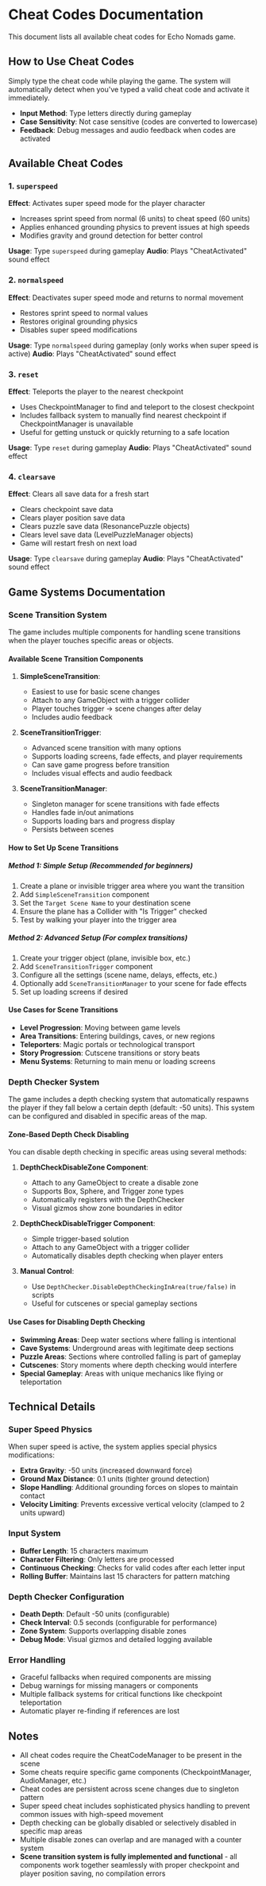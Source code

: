 # Cheat Codes Documentation

This document lists all available cheat codes for Echo Nomads game.

## How to Use Cheat Codes

Simply type the cheat code while playing the game. The system will automatically detect when you've typed a valid cheat code and activate it immediately.

- **Input Method**: Type letters directly during gameplay
- **Case Sensitivity**: Not case sensitive (codes are converted to lowercase)
- **Feedback**: Debug messages and audio feedback when codes are activated

## Available Cheat Codes

### 1. `superspeed`
**Effect**: Activates super speed mode for the player character
- Increases sprint speed from normal (6 units) to cheat speed (60 units)
- Applies enhanced grounding physics to prevent issues at high speeds
- Modifies gravity and ground detection for better control

**Usage**: Type `superspeed` during gameplay
**Audio**: Plays "CheatActivated" sound effect

### 2. `normalspeed`
**Effect**: Deactivates super speed mode and returns to normal movement
- Restores sprint speed to normal values
- Restores original grounding physics
- Disables super speed modifications

**Usage**: Type `normalspeed` during gameplay (only works when super speed is active)
**Audio**: Plays "CheatActivated" sound effect

### 3. `reset`
**Effect**: Teleports the player to the nearest checkpoint
- Uses CheckpointManager to find and teleport to the closest checkpoint
- Includes fallback system to manually find nearest checkpoint if CheckpointManager is unavailable
- Useful for getting unstuck or quickly returning to a safe location

**Usage**: Type `reset` during gameplay
**Audio**: Plays "CheatActivated" sound effect

### 4. `clearsave`
**Effect**: Clears all save data for a fresh start
- Clears checkpoint save data
- Clears player position save data
- Clears puzzle save data (ResonancePuzzle objects)
- Clears level save data (LevelPuzzleManager objects)
- Game will restart fresh on next load

**Usage**: Type `clearsave` during gameplay
**Audio**: Plays "CheatActivated" sound effect

## Game Systems Documentation

### Scene Transition System

The game includes multiple components for handling scene transitions when the player touches specific areas or objects.

#### Available Scene Transition Components

1. **SimpleSceneTransition**:
   - Easiest to use for basic scene changes
   - Attach to any GameObject with a trigger collider
   - Player touches trigger → scene changes after delay
   - Includes audio feedback

2. **SceneTransitionTrigger**:
   - Advanced scene transition with many options
   - Supports loading screens, fade effects, and player requirements
   - Can save game progress before transition
   - Includes visual effects and audio feedback

3. **SceneTransitionManager**:
   - Singleton manager for scene transitions with fade effects
   - Handles fade in/out animations
   - Supports loading bars and progress display
   - Persists between scenes

#### How to Set Up Scene Transitions

##### Method 1: Simple Setup (Recommended for beginners)

1. Create a plane or invisible trigger area where you want the transition
2. Add `SimpleSceneTransition` component
3. Set the `Target Scene Name` to your destination scene
4. Ensure the plane has a Collider with "Is Trigger" checked
5. Test by walking your player into the trigger area

##### Method 2: Advanced Setup (For complex transitions)

1. Create your trigger object (plane, invisible box, etc.)
2. Add `SceneTransitionTrigger` component
3. Configure all the settings (scene name, delays, effects, etc.)
4. Optionally add `SceneTransitionManager` to your scene for fade effects
5. Set up loading screens if desired

#### Use Cases for Scene Transitions

- **Level Progression**: Moving between game levels
- **Area Transitions**: Entering buildings, caves, or new regions
- **Teleporters**: Magic portals or technological transport
- **Story Progression**: Cutscene transitions or story beats
- **Menu Systems**: Returning to main menu or loading screens

### Depth Checker System

The game includes a depth checking system that automatically respawns the player if they fall below a certain depth (default: -50 units). This system can be configured and disabled in specific areas of the map.

#### Zone-Based Depth Check Disabling

You can disable depth checking in specific areas using several methods:

1. **DepthCheckDisableZone Component**:
   - Attach to any GameObject to create a disable zone
   - Supports Box, Sphere, and Trigger zone types
   - Automatically registers with the DepthChecker
   - Visual gizmos show zone boundaries in editor

2. **DepthCheckDisableTrigger Component**:
   - Simple trigger-based solution
   - Attach to any GameObject with a trigger collider
   - Automatically disables depth checking when player enters

3. **Manual Control**:
   - Use `DepthChecker.DisableDepthCheckingInArea(true/false)` in scripts
   - Useful for cutscenes or special gameplay sections

#### Use Cases for Disabling Depth Checking

- **Swimming Areas**: Deep water sections where falling is intentional
- **Cave Systems**: Underground areas with legitimate deep sections
- **Puzzle Areas**: Sections where controlled falling is part of gameplay
- **Cutscenes**: Story moments where depth checking would interfere
- **Special Gameplay**: Areas with unique mechanics like flying or teleportation

## Technical Details

### Super Speed Physics

When super speed is active, the system applies special physics modifications:

- **Extra Gravity**: -50 units (increased downward force)
- **Ground Max Distance**: 0.1 units (tighter ground detection)
- **Slope Handling**: Additional grounding forces on slopes to maintain contact
- **Velocity Limiting**: Prevents excessive vertical velocity (clamped to 2 units upward)

### Input System

- **Buffer Length**: 15 characters maximum
- **Character Filtering**: Only letters are processed
- **Continuous Checking**: Checks for valid codes after each letter input
- **Rolling Buffer**: Maintains last 15 characters for pattern matching

### Depth Checker Configuration

- **Death Depth**: Default -50 units (configurable)
- **Check Interval**: 0.5 seconds (configurable for performance)
- **Zone System**: Supports overlapping disable zones
- **Debug Mode**: Visual gizmos and detailed logging available

### Error Handling

- Graceful fallbacks when required components are missing
- Debug warnings for missing managers or components
- Multiple fallback systems for critical functions like checkpoint teleportation
- Automatic player re-finding if references are lost

## Notes

- All cheat codes require the CheatCodeManager to be present in the scene
- Some cheats require specific game components (CheckpointManager, AudioManager, etc.)
- Cheat codes are persistent across scene changes due to singleton pattern
- Super speed cheat includes sophisticated physics handling to prevent common issues with high-speed movement
- Depth checking can be globally disabled or selectively disabled in specific map areas
- Multiple disable zones can overlap and are managed with a counter system
- **Scene transition system is fully implemented and functional** - all components work together seamlessly with proper checkpoint and player position saving, no compilation errors
